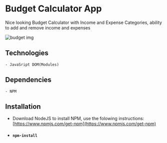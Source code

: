 # Budget Calculator App

Nice looking Budget Calculator with Income and Expense Categories, ability to add and remove income and expenses

![budget img](https://github.com/slobodan-rs/projects/blob/master/Budget%Calculator/budget.png?raw=true)

## Technologies

    - JavaSript DOM(Modules)

## Dependencies

    - NPM

## Installation

- Download NodeJS to install NPM, use the folowing instructions: [https://www.npmjs.com/get-npm](https://www.npmjs.com/get-npm)

- #### `npm-install`